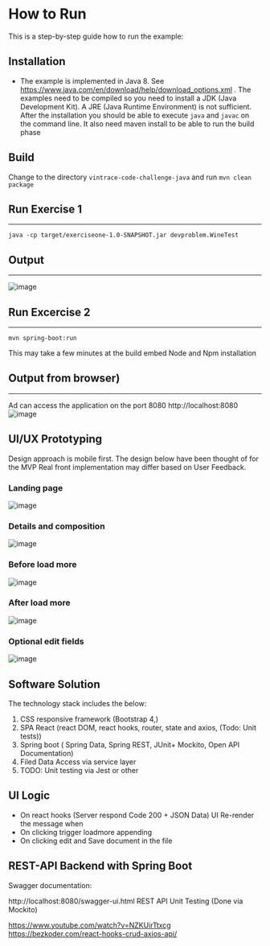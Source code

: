 # How to Run

This is a step-by-step guide how to run the example:

## Installation

* The example is implemented in Java 8. See    https://www.java.com/en/download/help/download_options.xml . The
   examples need to be compiled so you need to install a JDK (Java Development Kit). A JRE (Java Runtime Environment) is not
   sufficient. After the installation you should be able to execute   `java` and `javac` on the command line.
    It also need maven install to be able to run the build phase
   
## Build

Change to the directory `vintrace-code-challenge-java` and run `mvn clean package` 

## Run Exercise 1 
------------------
    java -cp target/exerciseone-1.0-SNAPSHOT.jar devproblem.WineTest
    
## Output 
------

 ![image](https://user-images.githubusercontent.com/17228294/89143038-8911bc00-d58c-11ea-9053-54b24a778027.png)
   

## Run Excercise 2
------------------
    mvn spring-boot:run 

This may take a few minutes at the build embed Node and Npm installation
## Output from browser)
----------
Ad can access the application on the port 8080 
http://localhost:8080
![image](https://user-images.githubusercontent.com/17228294/90369424-1c7bde80-e0af-11ea-88de-fd94b31f2d54.png)

## UI/UX Prototyping 

Design approach is mobile first. The design below have been thought of for the MVP
Real front implementation may differ based on User Feedback.

### Landing page
![image](https://user-images.githubusercontent.com/17228294/90465154-1b4fbd80-e152-11ea-9af5-dd3f99036b5c.png)

### Details and composition

![image](https://user-images.githubusercontent.com/17228294/90465225-45a17b00-e152-11ea-8211-e57655766151.png)

### Before load more
![image](https://user-images.githubusercontent.com/17228294/90465269-5d78ff00-e152-11ea-9f2b-f3edb5c526cf.png)

### After load more
![image](https://user-images.githubusercontent.com/17228294/90465324-7b466400-e152-11ea-9aec-8356c395121b.png)

### Optional edit fields
![image](https://user-images.githubusercontent.com/17228294/90465353-8f8a6100-e152-11ea-894b-54941c717590.png)

## Software Solution  

The technology stack includes the below:
1.  CSS responsive framework (Bootstrap 4,)
1.  SPA React (react DOM, react hooks, router, state and axios, (Todo: Unit tests))
2.  Spring boot ( Spring Data, Spring REST, JUnit+ Mockito, Open API Documentation)
3.  Filed Data Access via service layer 
4.  TODO: Unit testing via Jest or other

## UI Logic 

* On react hooks (Server respond Code 200 + JSON Data) UI Re-render the message when 
* On clicking  trigger loadmore  appending 
* On clicking edit and Save document in the file 

## REST-API  Backend with Spring Boot 

Swagger documentation:

http://localhost:8080/swagger-ui.html
REST API Unit Testing (Done via Mockito)

https://www.youtube.com/watch?v=NZKUirTtxcg
https://bezkoder.com/react-hooks-crud-axios-api/
